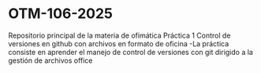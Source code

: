 # OTM-106-2025
Repositorio principal de la materia de ofimática
Práctica 1
Control de versiones en github con archivos en formato de oficina
-La práctica consiste en aprender el manejo de control de versiones con git dirigido a la gestión de archivos office 
